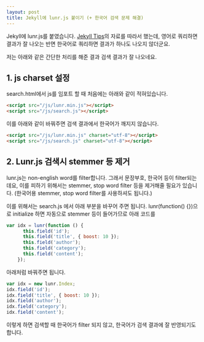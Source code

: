 ```yaml
---
layout: post
title: Jekyll에 lunr.js 붙이기 (+ 한국어 검색 문제 해결)
---
```

Jekyll에 lunr.js를 붙였습니다. [Jekyll Tips](http://jekyll.tips/jekyll-casts/jekyll-search-using-lunr-js/)의 자료를 따라서 했는데, 영어로 쿼리하면 결과가 잘 나오는 반면 한국어로 쿼리하면 결과가 하나도 나오지 않더군요.  

저는 아래와 같은 간단한 처리를 해준 결과 검색 결과가 잘 나오네요.

## 1. js charset 설정

search.html에서 js를 임포트 할 때 처음에는 아래와 같이 적혀있습니다.

``` html
<script src="/js/lunr.min.js"></script>
<script src="/js/search.js"></script>
```

이를 아래와 같이 바꿔주면 검색 결과에서 한국어가 깨지지 않습니다.

``` html
<script src="/js/lunr.min.js" charset="utf-8"></script>
<script src="/js/search.js" charset="utf-8"></script>
```

## 2. Lunr.js 검색시 stemmer 등 제거

lunr.js는 non-english word를 filter합니다. 그래서 문장부호, 한국어 등이 filter되는데요, 이를 피하기 위해서는 stemmer, stop word filter 등을 제거해줄 필요가 있습니다. (한국어용 stemmer, stop word filter를 사용하셔도 됩니다.)   

이를 위해서는 search.js 에서 아래 부분을 바꾸어 주면 됩니다. lunr(function() {})으로 initialize 하면 자동으로 stemmer 등이 들어가므로 아래 코드를

``` javascript
var idx = lunr(function () {
      this.field('id');
      this.field('title', { boost: 10 });
      this.field('author');
      this.field('category');
      this.field('content');
    });
```

아래처럼 바꿔주면 됩니다.

``` javascript
var idx = new lunr.Index;
idx.field('id');
idx.field('title', { boost: 10 });
idx.field('author');
idx.field('category');
idx.field('content');
```

이렇게 하면 검색할 때 한국어가 filter 되지 않고, 한국어가 검색 결과에 잘 반영되기도 합니다.
